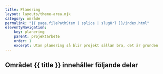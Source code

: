 ```yaml
---
title: Planering
layout: layouts/theme-area.njk
category: område
permalink: "{{ page.filePathStem | splice | slugUrl }}/index.html"
eleventyNavigation:
    key: planering
    parent: projektarbete
    order: 1
    excerpt: Utan planering så blir projekt sällan bra, det är grunden och en förutsättning för arbetet
---
```

## Området {{ title }} innehåller följande delar
